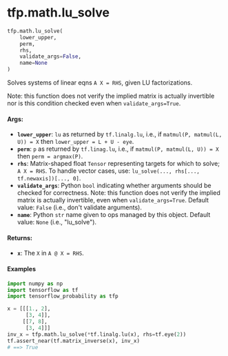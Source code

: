 <div itemscope itemtype="http://developers.google.com/ReferenceObject">
<meta itemprop="name" content="tfp.math.lu_solve" />
<meta itemprop="path" content="Stable" />
</div>

# tfp.math.lu_solve

``` python
tfp.math.lu_solve(
    lower_upper,
    perm,
    rhs,
    validate_args=False,
    name=None
)
```

Solves systems of linear eqns `A X = RHS`, given LU factorizations.

Note: this function does not verify the implied matrix is actually invertible
nor is this condition checked even when `validate_args=True`.

#### Args:

* <b>`lower_upper`</b>: `lu` as returned by `tf.linalg.lu`, i.e., if
    `matmul(P, matmul(L, U)) = X` then `lower_upper = L + U - eye`.
* <b>`perm`</b>: `p` as returned by `tf.linag.lu`, i.e., if
    `matmul(P, matmul(L, U)) = X` then `perm = argmax(P)`.
* <b>`rhs`</b>: Matrix-shaped float `Tensor` representing targets for which to solve;
    `A X = RHS`. To handle vector cases, use:
    `lu_solve(..., rhs[..., tf.newaxis])[..., 0]`.
* <b>`validate_args`</b>: Python `bool` indicating whether arguments should be checked
    for correctness. Note: this function does not verify the implied matrix is
    actually invertible, even when `validate_args=True`.
    Default value: `False` (i.e., don't validate arguments).
* <b>`name`</b>: Python `str` name given to ops managed by this object.
    Default value: `None` (i.e., "lu_solve").


#### Returns:

* <b>`x`</b>: The `X` in `A @ X = RHS`.

#### Examples

```python
import numpy as np
import tensorflow as tf
import tensorflow_probability as tfp

x = [[[1., 2],
      [3, 4]],
     [[7, 8],
      [3, 4]]]
inv_x = tfp.math.lu_solve(*tf.linalg.lu(x), rhs=tf.eye(2))
tf.assert_near(tf.matrix_inverse(x), inv_x)
# ==> True
```